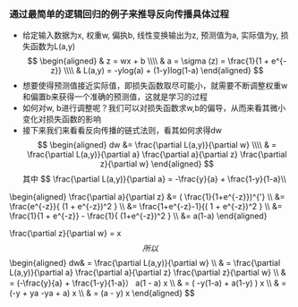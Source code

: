 ### 通过最简单的逻辑回归的例子来推导反向传播具体过程
- 给定输入数据为x, 权重w, 偏执b, 线性变换输出为z, 预测值为a, 实际值为y, 损失函数为L(a,y)
$$
\begin{aligned}
& z = wx + b \\\\
& a = \sigma (z) = \frac{1}{1 + e^{-z}} \\\\
& L(a,y) = -ylog(a) + (1-y)log(1-a)
\end{aligned}
$$
- 想要使得预测值接近实际值，即损失函数取尽可能小，就需要不断调整权重w和偏置b来获得一个准确的预测值，这就是学习的过程
- 如何对w, b进行调整呢？我们可以对损失函数求w,b的偏导，从而来看其微小变化对损失函数的影响
- 接下来我们来看看反向传播的链式法则，看其如何求得dw
$$
\begin{aligned}
dw &= \frac{\partial L(a,y)}{\partial w} \\\\
& = \frac{\partial L(a,y)}{\partial a} \frac{\partial a}{\partial z} \frac{\partial z}{\partial w}
\end{aligned}
$$
其中
$$
\frac{\partial L(a,y)}{\partial a} = -\frac{y}{a} + \frac{1-y}{1-a}\\\\

\begin{aligned}
\frac{\partial a}{\partial z} &= ( \frac{1}{1+e^{-z}})^{'} \\\\
&= \frac{e^{-z}}{ (1 + e^{-z})^2 } \\\\
&= \frac{1+e^{-z}-1}{( 1 + e^{-z})^2 } \\\\
&= \frac{1}{1 + e^{-z}} - \frac{1}{ (1+e^{-z})^2 } \\\\
&= a(1-a)
\end{aligned}

\frac{\partial z}{\partial w} = x
$$
所以
$$
\begin{aligned}
dw& = \frac{\partial L(a,y)}{\partial w} \\\\
& = \frac{\partial L(a,y)}{\partial a} \frac{\partial a}{\partial z} \frac{\partial z}{\partial w} \\\\
& = (-\frac{y}{a} + \frac{1-y}{1-a}） a(1 - a) x \\\\
& = ( -y(1-a) + a(1-y) ) x \\\\
& = (-y + ya -ya + a) x \\\\
& = (a - y) x
\end{aligned}
$$
